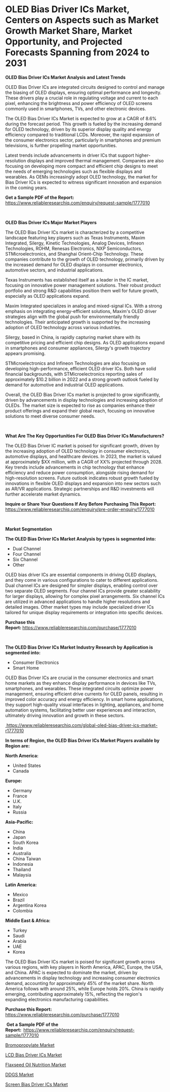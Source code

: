 <p><h1>OLED Bias Driver ICs Market, Centers on Aspects such as Market Growth Market Share, Market Opportunity, and Projected Forecasts Spanning from 2024 to 2031</h1></p><p><strong>OLED Bias Driver ICs Market Analysis and Latest Trends</strong></p>
<p><p>OLED Bias Driver ICs are integrated circuits designed to control and manage the biasing of OLED displays, ensuring optimal performance and longevity. These drivers play a crucial role in regulating voltage and current to each pixel, enhancing the brightness and power efficiency of OLED screens commonly used in smartphones, TVs, and other electronic devices. </p><p>The OLED Bias Driver ICs Market is expected to grow at a CAGR of 8.6% during the forecast period. This growth is fueled by the increasing demand for OLED technology, driven by its superior display quality and energy efficiency compared to traditional LCDs. Moreover, the rapid expansion of the consumer electronics sector, particularly in smartphones and premium televisions, is further propelling market opportunities. </p><p>Latest trends include advancements in driver ICs that support higher-resolution displays and improved thermal management. Companies are also focusing on developing more compact and efficient chip designs to meet the needs of emerging technologies such as flexible displays and wearables. As OEMs increasingly adopt OLED technology, the market for Bias Driver ICs is expected to witness significant innovation and expansion in the coming years.</p></p>
<p><strong>Get a Sample PDF of the Report:&nbsp;</strong> <a href="https://www.reliableresearchiq.com/enquiry/request-sample/1777010?utm_campaign=1138&utm_medium=2&utm_source=Github&utm_content=ia&utm_term=09102024&utm_id=oled-bias-driver-ics">https://www.reliableresearchiq.com/enquiry/request-sample/1777010</a></p>
<p>&nbsp;</p>
<p><strong>OLED Bias Driver ICs Major Market Players</strong></p>
<p><p>The OLED Bias Driver ICs market is characterized by a competitive landscape featuring key players such as Texas Instruments, Maxim Integrated, Silergy, Kinetic Technologies, Analog Devices, Infineon Technologies, ROHM, Renesas Electronics, NXP Semiconductors, STMicroelectronics, and Shanghai Orient-Chip Technology. These companies contribute to the growth of OLED technology, primarily driven by the increased demand for OLED displays in consumer electronics, automotive sectors, and industrial applications.</p><p>Texas Instruments has established itself as a leader in the IC market, focusing on innovative power management solutions. Their robust product portfolio and strong R&D capabilities position them well for future growth, especially as OLED applications expand.</p><p>Maxim Integrated specializes in analog and mixed-signal ICs. With a strong emphasis on integrating energy-efficient solutions, Maxim's OLED driver strategies align with the global push for environmentally friendly technologies. Their anticipated growth is supported by the increasing adoption of OLED technology across various industries.</p><p>Silergy, based in China, is rapidly capturing market share with its competitive pricing and efficient chip designs. As OLED applications expand in smartphones and consumer appliances, Silergy's growth trajectory appears promising.</p><p>STMicroelectronics and Infineon Technologies are also focusing on developing high-performance, efficient OLED driver ICs. Both have solid financial backgrounds, with STMicroelectronics reporting sales of approximately $10.2 billion in 2022 and a strong growth outlook fueled by demand for automotive and industrial OLED applications.</p><p>Overall, the OLED Bias Driver ICs market is projected to grow significantly, driven by advancements in display technologies and increasing adoption of OLEDs. The market size is expected to rise as companies enhance their product offerings and expand their global reach, focusing on innovative solutions to meet diverse consumer needs.</p></p>
<p>&nbsp;</p>
<p><strong>What Are The Key Opportunities For OLED Bias Driver ICs Manufacturers?</strong></p>
<p><p>The OLED Bias Driver IC market is poised for significant growth, driven by the increasing adoption of OLED technology in consumer electronics, automotive displays, and healthcare devices. In 2023, the market is valued at approximately $XX million, with a CAGR of XX% projected through 2028. Key trends include advancements in chip technology that enhance efficiency and reduce power consumption, alongside rising demand for high-resolution screens. Future outlook indicates robust growth fueled by innovations in flexible OLED displays and expansion into new sectors such as AR/VR applications. Strategic partnerships and R&D investments will further accelerate market dynamics.</p></p>
<p><strong>Inquire or Share Your Questions If Any Before Purchasing This Report:</strong> <a href="https://www.reliableresearchiq.com/enquiry/pre-order-enquiry/1777010?utm_campaign=1138&utm_medium=2&utm_source=Github&utm_content=ia&utm_term=09102024&utm_id=oled-bias-driver-ics">https://www.reliableresearchiq.com/enquiry/pre-order-enquiry/1777010</a></p>
<p>&nbsp;</p>
<p><strong>Market Segmentation</strong></p>
<p><strong>The OLED Bias Driver ICs Market Analysis by types is segmented into:</strong></p>
<p><ul><li>Dual Channel</li><li>Four Channel</li><li>Six Channel</li><li>Other</li></ul></p>
<p><p>OLED bias driver ICs are essential components in driving OLED displays, and they come in various configurations to cater to different applications. Dual channel ICs are designed for simpler displays, enabling control over two separate OLED segments. Four channel ICs provide greater scalability for larger displays, allowing for complex pixel arrangements. Six channel ICs are utilized in advanced applications to handle higher resolutions and detailed images. Other market types may include specialized driver ICs tailored for unique display requirements or integration into specific devices.</p></p>
<p><strong>Purchase this Report:&nbsp;</strong><a href="https://www.reliableresearchiq.com/purchase/1777010?utm_campaign=1138&utm_medium=2&utm_source=Github&utm_content=ia&utm_term=09102024&utm_id=oled-bias-driver-ics">https://www.reliableresearchiq.com/purchase/1777010</a></p>
<p>&nbsp;</p>
<p><strong>The OLED Bias Driver ICs Market Industry Research by Application is segmented into:</strong></p>
<p><ul><li>Consumer Electronics</li><li>Smart Home</li></ul></p>
<p><p>OLED Bias Driver ICs are crucial in the consumer electronics and smart home markets as they enhance display performance in devices like TVs, smartphones, and wearables. These integrated circuits optimize power management, ensuring efficient drive currents for OLED panels, resulting in improved color accuracy and energy efficiency. In smart home applications, they support high-quality visual interfaces in lighting, appliances, and home automation systems, facilitating better user experiences and interaction, ultimately driving innovation and growth in these sectors.</p></p>
<p><a href="https://www.reliableresearchiq.com/global-oled-bias-driver-ics-market-r1777010?utm_campaign=1138&utm_medium=2&utm_source=Github&utm_content=ia&utm_term=09102024&utm_id=oled-bias-driver-ics">&nbsp;https://www.reliableresearchiq.com/global-oled-bias-driver-ics-market-r1777010</a></p>
<p><strong>In terms of Region, the OLED Bias Driver ICs Market Players available by Region are:</strong></p>
<p>
    <p> <strong> North America: </strong>
        <ul>
            <li>United States</li>
            <li>Canada</li>
        </ul>
        </p> 
    <p> <strong> Europe: </strong>
        <ul>
            <li>Germany</li>
            <li>France</li>
            <li>U.K.</li>
            <li>Italy</li>
            <li>Russia</li>
        </ul>
        </p> 
    <p> <strong> Asia-Pacific: </strong>
        <ul>
            <li>China</li>
            <li>Japan</li>
            <li>South Korea</li>
            <li>India</li>
            <li>Australia</li>
            <li>China Taiwan</li>
            <li>Indonesia</li>
            <li>Thailand</li>
            <li>Malaysia</li>
        </ul>
        </p> 
    <p> <strong> Latin America: </strong>
        <ul>
            <li>Mexico</li>
            <li>Brazil</li>
            <li>Argentina Korea</li>
            <li>Colombia</li>
        </ul>
        </p> 
    <p> <strong> Middle East & Africa: </strong>
        <ul>
            <li>Turkey</li>
            <li>Saudi</li>
            <li>Arabia</li>
            <li>UAE</li>
            <li>Korea</li>
        </ul>
    </p>
    </p>
<p><p>The OLED Bias Driver ICs market is poised for significant growth across various regions, with key players in North America, APAC, Europe, the USA, and China. APAC is expected to dominate the market, driven by advancements in display technology and increasing consumer electronics demand, accounting for approximately 45% of the market share. North America follows with around 25%, while Europe holds 20%. China is rapidly emerging, contributing approximately 15%, reflecting the region's expanding electronics manufacturing capabilities.</p></p>
<p><strong>Purchase this Report: </strong><a href="https://www.reliableresearchiq.com/purchase/1777010?utm_campaign=1138&utm_medium=2&utm_source=Github&utm_content=ia&utm_term=09102024&utm_id=oled-bias-driver-ics">https://www.reliableresearchiq.com/purchase/1777010</a></p>
<p>&nbsp;<strong>Get a Sample PDF of the Report:&nbsp;&nbsp;</strong><a href="https://www.reliableresearchiq.com/enquiry/request-sample/1777010?utm_campaign=1138&utm_medium=2&utm_source=Github&utm_content=ia&utm_term=09102024&utm_id=oled-bias-driver-ics">https://www.reliableresearchiq.com/enquiry/request-sample/1777010</a></p>
<p><strong></strong></p>
<p><p><a href="https://www.linkedin.com/pulse/unlocking-growth-potential-strategic-analysis-bromopropylate-market-f7ixf?utm_campaign=1138&utm_medium=2&utm_source=Github&utm_content=ia&utm_term=09102024&utm_id=oled-bias-driver-ics">Bromopropylate Market</a></p><p><a href="https://github.com/amparostb398/Market-Research-Report-List-1/blob/main/lcd-bias-driver-ics-market.md?utm_campaign=1138&utm_medium=2&utm_source=Github&utm_content=ia&utm_term=09102024&utm_id=oled-bias-driver-ics">LCD Bias Driver ICs Market</a></p><p><a href="https://issuu.com/reportprime-2/docs/flaxseed-oil-nutrition-market-size-_6a93f92a2b1fba?utm_campaign=1138&utm_medium=2&utm_source=Github&utm_content=ia&utm_term=09102024&utm_id=oled-bias-driver-ics">Flaxseed Oil Nutrition Market</a></p><p><a href="https://www.linkedin.com/pulse/ddgs-market-research-report-exploring-size-revenue-analysis-tfr4f?utm_campaign=1138&utm_medium=2&utm_source=Github&utm_content=ia&utm_term=09102024&utm_id=oled-bias-driver-ics">DDGS Market</a></p><p><a href="https://github.com/sakalstgliemsk/Market-Research-Report-List-1/blob/main/screen-bias-driver-ics-market.md?utm_campaign=1138&utm_medium=2&utm_source=Github&utm_content=ia&utm_term=09102024&utm_id=oled-bias-driver-ics">Screen Bias Driver ICs Market</a></p></p>